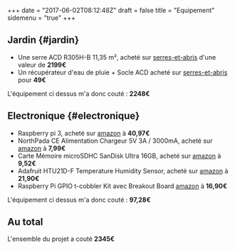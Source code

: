 +++
date = "2017-06-02T08:12:48Z"
draft = false
title = "Equipement"
sidemenu = "true"
+++

## Jardin {#jardin}

- Une serre ACD R305H-B 11,35 m², acheté sur [serres-et-abris](https://www.serres-et-abris.com/199-serre-r305h-b-acd-1135-m-verre-trempe-securitparois-droites.html) d'une valeur de **2199€**
- Un récupérateur d'eau de pluie + Socle ACD acheté sur [serres-et-abris](https://www.serres-et-abris.com/158-recuperateur-d-eau-socle-acd-tous-types-de-serres.html) pour **49€**

L'équipement ci dessus m'a donc couté : **2248€**

## Electronique {#electronique}
- Raspberry pi 3, acheté sur [amazon](https://www.amazon.fr/gp/product/B01CD5VC92) à **40,97€**
- NorthPada CE Alimentation Chargeur 5V 3A / 3000mA, acheté sur [amazon](https://www.amazon.fr/gp/product/B01HNVJ1QM) à **7,99€**
- Carte Mémoire microSDHC SanDisk Ultra 16GB, acheté sur [amazon](https://www.amazon.fr/gp/product/B013UDL5V6) à **9,52€**
- Adafruit HTU21D-F Temperature Humidity Sensor, acheté sur [amazon](https://www.amazon.fr/gp/product/B00OKJFLWO) à **21,90€**
- Raspberry Pi GPIO t-cobbler Kit avec Breakout Board [amazon](https://www.amazon.fr/gp/product/B06XX9LD5M) à **16,90€**

L'équipement ci dessus m'a donc couté : **97,28€**

## Au total
L'ensemble du projet a couté **2345€**